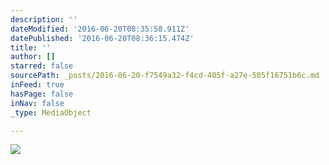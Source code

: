 ```yaml
---
description: ''
dateModified: '2016-06-20T08:35:58.911Z'
datePublished: '2016-06-20T08:36:15.474Z'
title: ''
author: []
starred: false
sourcePath: _posts/2016-06-20-f7549a32-f4cd-405f-a27e-505f16751b6c.md
inFeed: true
hasPage: false
inNav: false
_type: MediaObject

---
```

![](https://the-grid-user-content.s3-us-west-2.amazonaws.com/c576f51d-06c8-4ea7-8c4c-e2826b5f5999.png)